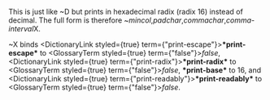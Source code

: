  



This is just like &#126;D but prints in hexadecimal radix (radix 16) instead of decimal. The full form is therefore &#126;*mincol*,*padchar*,*commachar*,*comma-interval*X. 



&#126;X binds <DictionaryLink styled={true} term={"print-escape"}><b>\*print-escape\*</b></DictionaryLink> to <GlossaryTerm styled={true} term={"false"}><i>false</i></GlossaryTerm>, <DictionaryLink styled={true} term={"print-radix"}><b>\*print-radix\*</b></DictionaryLink> to <GlossaryTerm styled={true} term={"false"}><i>false</i></GlossaryTerm>, **\*print-base\*** to 16, and <DictionaryLink styled={true} term={"print-readably"}><b>\*print-readably\*</b></DictionaryLink> to <GlossaryTerm styled={true} term={"false"}><i>false</i></GlossaryTerm>. 



